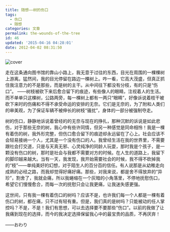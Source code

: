 ```yaml
---
title: 随想——树的伤口
tags:
  - 伤口
  - 随想
categories: 文章
permalink: the-wounds-of-the-tree
id: 46
updated: '2015-04-16 04:28:01'
date: 2012-04-02 08:31:50
---
```


![cover](https://cat.yufan.me/cats/015005Kg1.jpg)

走在这条通向图书馆的靠山小路上，我无意于过往的东西，目光在周围的一棵棵树上游离。猛然间，我的目光停留在路边一棵树上。咋一看，它高大茂盛，但真正抓住我注意力的不是那些，而是树的主干。从中间往下都没有分枝，有的只是“伤口”。
——树枝被砍下来后愈合留下的痕迹，有些像人的眼睛，注视着人的生活。而不单单只这棵树，公路两旁，每一棵树上都有一两只“眼睛”，好像诉说着枝干被砍下来时的伤痛和不得不承受命运的安排的无奈。它们是无奈的，为了附和人类们的审美观，为了保证车辆不被伸长的树枝“骚扰”，身体的一部分被强制夺走。

<!--more-->

树的伤口，静静地诉说着曾经的的无奈与现在的挣扎，那种沉默的诉说是如此悲伤，对于那些无奈的树，我心中有些许同情，但另一种感觉是同命相怜！我是一棵有着伤的树，我外形完整，但伤口愈合留下的痕迹却永远留在了心上。社会应该不会轻易接纳一个人，尤其是一个没有伤口的人。我曾经生活在我的世界里，不需要跟社会打交道，只是与天真无邪、心灵纯净的同龄人玩耍，那时我是个孩子，是一颗没有伤口的树，那时是社会与我都不需要对方的时候。在人生的道路上，我留下的脚印越来越大。当有一天，我发现，我开始需要社会的时候，我不得不砍掉我的“枝”——单纯美好的幻想，对于陌生人的百分百的信任。有人说那是从幼稚走向成熟的必经之路，而我却觉得好痛好痛。那些，对我来说，都是舍不得放弃的“异珍”，割舍了，我就会痛，所以我蜷缩在一个灰暗的小角落里，不停地抚慰伤口，希望它们慢慢愈合，而每一次的抚慰只会让我更痛，让我迷失感更强。

这世间，只有我一棵有着伤口的树吗？应该不是，也许我们每一个人都是一棵有着伤口的树，都在痛，只不过有轻有重。但是，我们真的是树吗？只能被动的任人掌控吗？不是，不是！我们有思想，可以去选择要不要那些“伤口”。以前的我做了让我痛到现在的选择，而今的我决定选择保留我心中的最宝贵的品质，不再厌弃！

——おわり
